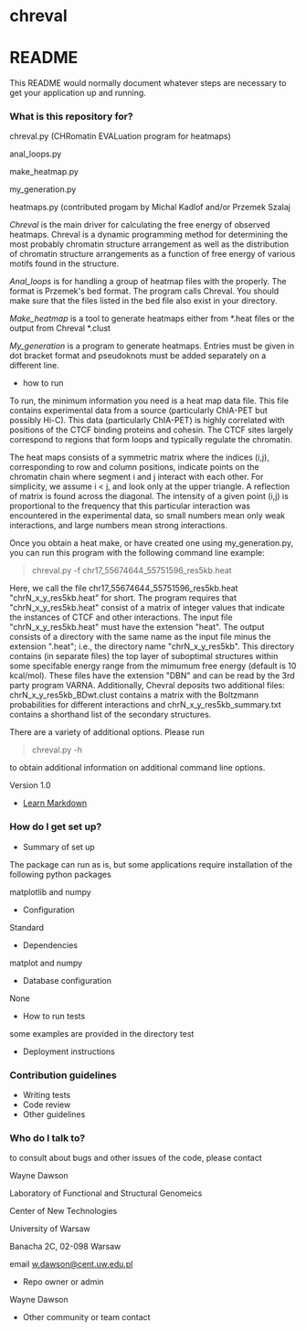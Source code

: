 # chreval

# README #

This README would normally document whatever steps are necessary to get your application up and running.

### What is this repository for? ###

chreval.py (CHRomatin EVALuation program for heatmaps)

anal_loops.py

make_heatmap.py

my_generation.py

heatmaps.py (contributed progam by Michal Kadlof and/or Przemek Szalaj

_Chreval_ is the main driver for calculating the free energy of
observed heatmaps.  Chreval is a dynamic programming method for
determining the most probably chromatin structure arrangement as well
as the distribution of chromatin structure arrangements as a function
of free energy of various motifs found in the structure.

_Anal_loops_ is for handling a group of heatmap files with the
properly. The format is Przemek's bed format. The program calls
Chreval. You should make sure that the files listed in the bed file
also exist in your directory.

_Make_heatmap_ is a tool to generate heatmaps either from *.heat files
or the output from Chreval *.clust

_My_generation_ is a program to generate heatmaps. Entries must be
given in dot bracket format and pseudoknots must be added separately
on a different line.


* how to run

To run, the minimum information you need is a heat map data file.
This file contains experimental data from a source (particularly
ChIA-PET but possibly Hi-C). This data (particularly ChIA-PET) is
highly correlated with positions of the CTCF binding proteins and
cohesin. The CTCF sites largely correspond to regions that form loops
and typically regulate the chromatin.

The heat maps consists of a symmetric matrix where the indices (i,j),
corresponding to row and column positions, indicate points on the
chromatin chain where segment i and j interact with each other. For
simplicity, we assume i < j, and look only at the upper triangle. A
reflection of matrix is found across the diagonal. The intensity of a
given point (i,j) is proportional to the frequency that this
particular interaction was encountered in the experimental data, so
small numbers mean only weak interactions, and large numbers mean
strong interactions.

Once you obtain a heat make, or have created one using
my_generation.py, you can run this program with the following command
line example:

> chreval.py -f chr17_55674644_55751596_res5kb.heat  

Here, we call the file chr17_55674644_55751596_res5kb.heat
"chrN_x_y_res5kb.heat" for short. The program requires that
"chrN_x_y_res5kb.heat" consist of a matrix of integer values that
indicate the instances of CTCF and other interactions. The input file
"chrN_x_y_res5kb.heat" must have the extension "heat". The output
consists of a directory with the same name as the input file minus the
extension ".heat"; i.e., the directory name "chrN_x_y_res5kb". This
directory contains (in separate files) the top layer of suboptimal
structures within some specifable energy range from the mimumum free
energy (default is 10 kcal/mol). These files have the extension "DBN"
and can be read by the 3rd party program VARNA. Additionally, Chevral
deposits two additional files: chrN_x_y_res5kb_BDwt.clust contains a
matrix with the Boltzmann probabilities for different interactions and
chrN_x_y_res5kb_summary.txt contains a shorthand list of the secondary
structures.

There are a variety of additional options. Please run

> chreval.py -h 

to obtain additional information on additional command line options.

Version 1.0
* [Learn Markdown](https://bitbucket.org/tutorials/markdowndemo)

### How do I get set up? ###

* Summary of set up

The package can run as is, but some applications require installation
of the following python packages

matplotlib and numpy


* Configuration

Standard

* Dependencies

matplot and numpy

* Database configuration

None

* How to run tests

some examples are provided in the directory test

* Deployment instructions

### Contribution guidelines ###

* Writing tests
* Code review
* Other guidelines

### Who do I talk to? ###

to consult about bugs and other issues of the code, please contact 

Wayne Dawson

Laboratory of Functional and Structural Genomeics

Center of New Technologies

University of Warsaw

Banacha 2C, 02-098 Warsaw

email w.dawson@cent.uw.edu.pl

* Repo owner or admin

Wayne Dawson
* Other community or team contact
